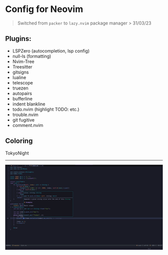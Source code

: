 # Config for Neovim

> Switched from `packer` to `lazy.nvim` package manager > 31/03/23

## Plugins:

- LSPZero (autocompletion, lsp config)
- null-ls (formatting)
- Nvim-Tree
- Treesitter
- gitsigns
- lualine
- telescope
- truezen
- autopairs
- bufferline
- indent blankline
- todo.nvim (highlight TODO: etc.)
- trouble.nvim
- git fugitive
- comment.nvim

## Coloring

TokyoNight

-----

![rust_file](Screenshots/screenshot_rs.png)

